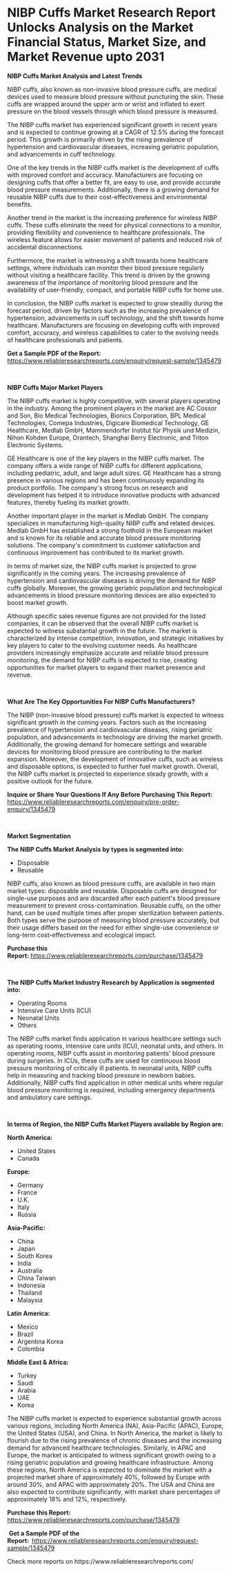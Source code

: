 <p><h1>NIBP Cuffs Market Research Report Unlocks Analysis on the Market Financial Status, Market Size, and Market Revenue upto 2031</h1></p><p><strong>NIBP Cuffs Market Analysis and Latest Trends</strong></p>
<p><p>NIBP cuffs, also known as non-invasive blood pressure cuffs, are medical devices used to measure blood pressure without puncturing the skin. These cuffs are wrapped around the upper arm or wrist and inflated to exert pressure on the blood vessels through which blood pressure is measured.</p><p>The NIBP cuffs market has experienced significant growth in recent years and is expected to continue growing at a CAGR of 12.5% during the forecast period. This growth is primarily driven by the rising prevalence of hypertension and cardiovascular diseases, increasing geriatric population, and advancements in cuff technology.</p><p>One of the key trends in the NIBP cuffs market is the development of cuffs with improved comfort and accuracy. Manufacturers are focusing on designing cuffs that offer a better fit, are easy to use, and provide accurate blood pressure measurements. Additionally, there is a growing demand for reusable NIBP cuffs due to their cost-effectiveness and environmental benefits.</p><p>Another trend in the market is the increasing preference for wireless NIBP cuffs. These cuffs eliminate the need for physical connections to a monitor, providing flexibility and convenience to healthcare professionals. The wireless feature allows for easier movement of patients and reduced risk of accidental disconnections.</p><p>Furthermore, the market is witnessing a shift towards home healthcare settings, where individuals can monitor their blood pressure regularly without visiting a healthcare facility. This trend is driven by the growing awareness of the importance of monitoring blood pressure and the availability of user-friendly, compact, and portable NIBP cuffs for home use.</p><p>In conclusion, the NIBP cuffs market is expected to grow steadily during the forecast period, driven by factors such as the increasing prevalence of hypertension, advancements in cuff technology, and the shift towards home healthcare. Manufacturers are focusing on developing cuffs with improved comfort, accuracy, and wireless capabilities to cater to the evolving needs of healthcare professionals and patients.</p></p>
<p><strong>Get a Sample PDF of the Report:&nbsp;</strong> <a href="https://www.reliableresearchreports.com/enquiry/request-sample/1345479">https://www.reliableresearchreports.com/enquiry/request-sample/1345479</a></p>
<p>&nbsp;</p>
<p><strong>NIBP Cuffs Major Market Players</strong></p>
<p><p>The NIBP cuffs market is highly competitive, with several players operating in the industry. Among the prominent players in the market are AC Cossor and Son, Bio Medical Technologies, Bionics Corporation, BPL Medical Technologies, Comepa Industries, Digicare Biomedical Technology, GE Healthcare, Medlab GmbH, Mammendorfer Institut für Physik und Medizin, Nihon Kohden Europe, Orantech, Shanghai Berry Electronic, and Triton Electronic Systems.</p><p>GE Healthcare is one of the key players in the NIBP cuffs market. The company offers a wide range of NIBP cuffs for different applications, including pediatric, adult, and large adult sizes. GE Healthcare has a strong presence in various regions and has been continuously expanding its product portfolio. The company's strong focus on research and development has helped it to introduce innovative products with advanced features, thereby fueling its market growth.</p><p>Another important player in the market is Medlab GmbH. The company specializes in manufacturing high-quality NIBP cuffs and related devices. Medlab GmbH has established a strong foothold in the European market and is known for its reliable and accurate blood pressure monitoring solutions. The company's commitment to customer satisfaction and continuous improvement has contributed to its market growth.</p><p>In terms of market size, the NIBP cuffs market is projected to grow significantly in the coming years. The increasing prevalence of hypertension and cardiovascular diseases is driving the demand for NIBP cuffs globally. Moreover, the growing geriatric population and technological advancements in blood pressure monitoring devices are also expected to boost market growth.</p><p>Although specific sales revenue figures are not provided for the listed companies, it can be observed that the overall NIBP cuffs market is expected to witness substantial growth in the future. The market is characterized by intense competition, innovation, and strategic initiatives by key players to cater to the evolving customer needs. As healthcare providers increasingly emphasize accurate and reliable blood pressure monitoring, the demand for NIBP cuffs is expected to rise, creating opportunities for market players to expand their market presence and revenue.</p></p>
<p>&nbsp;</p>
<p><strong>What Are The Key Opportunities For NIBP Cuffs Manufacturers?</strong></p>
<p><p>The NIBP (non-invasive blood pressure) cuffs market is expected to witness significant growth in the coming years. Factors such as the increasing prevalence of hypertension and cardiovascular diseases, rising geriatric population, and advancements in technology are driving the market growth. Additionally, the growing demand for homecare settings and wearable devices for monitoring blood pressure are contributing to the market expansion. Moreover, the development of innovative cuffs, such as wireless and disposable options, is expected to further fuel market growth. Overall, the NIBP cuffs market is projected to experience steady growth, with a positive outlook for the future.</p></p>
<p><strong>Inquire or Share Your Questions If Any Before Purchasing This Report:</strong> <a href="https://www.reliableresearchreports.com/enquiry/pre-order-enquiry/1345479">https://www.reliableresearchreports.com/enquiry/pre-order-enquiry/1345479</a></p>
<p>&nbsp;</p>
<p><strong>Market Segmentation</strong></p>
<p><strong>The NIBP Cuffs Market Analysis by types is segmented into:</strong></p>
<p><ul><li>Disposable</li><li>Reusable</li></ul></p>
<p><p>NIBP cuffs, also known as blood pressure cuffs, are available in two main market types: disposable and reusable. Disposable cuffs are designed for single-use purposes and are discarded after each patient's blood pressure measurement to prevent cross-contamination. Reusable cuffs, on the other hand, can be used multiple times after proper sterilization between patients. Both types serve the purpose of measuring blood pressure accurately, but their usage differs based on the need for either single-use convenience or long-term cost-effectiveness and ecological impact.</p></p>
<p><strong>Purchase this Report:&nbsp;</strong><a href="https://www.reliableresearchreports.com/purchase/1345479">https://www.reliableresearchreports.com/purchase/1345479</a></p>
<p>&nbsp;</p>
<p><strong>The NIBP Cuffs Market Industry Research by Application is segmented into:</strong></p>
<p><ul><li>Operating Rooms</li><li>Intensive Care Units (ICU)</li><li>Neonatal Units</li><li>Others</li></ul></p>
<p><p>The NIBP cuffs market finds application in various healthcare settings such as operating rooms, intensive care units (ICU), neonatal units, and others. In operating rooms, NIBP cuffs assist in monitoring patients' blood pressure during surgeries. In ICUs, these cuffs are used for continuous blood pressure monitoring of critically ill patients. In neonatal units, NIBP cuffs help in measuring and tracking blood pressure in newborn babies. Additionally, NIBP cuffs find application in other medical units where regular blood pressure monitoring is required, including emergency departments and ambulatory care settings.</p></p>
<p>&nbsp;</p>
<p><strong>In terms of Region, the NIBP Cuffs Market Players available by Region are:</strong></p>
<p>
    <p> <strong> North America: </strong>
        <ul>
            <li>United States</li>
            <li>Canada</li>
        </ul>
        </p> 
    <p> <strong> Europe: </strong>
        <ul>
            <li>Germany</li>
            <li>France</li>
            <li>U.K.</li>
            <li>Italy</li>
            <li>Russia</li>
        </ul>
        </p> 
    <p> <strong> Asia-Pacific: </strong>
        <ul>
            <li>China</li>
            <li>Japan</li>
            <li>South Korea</li>
            <li>India</li>
            <li>Australia</li>
            <li>China Taiwan</li>
            <li>Indonesia</li>
            <li>Thailand</li>
            <li>Malaysia</li>
        </ul>
        </p> 
    <p> <strong> Latin America: </strong>
        <ul>
            <li>Mexico</li>
            <li>Brazil</li>
            <li>Argentina Korea</li>
            <li>Colombia</li>
        </ul>
        </p> 
    <p> <strong> Middle East & Africa: </strong>
        <ul>
            <li>Turkey</li>
            <li>Saudi</li>
            <li>Arabia</li>
            <li>UAE</li>
            <li>Korea</li>
        </ul>
    </p>
    </p>
<p><p>The NIBP cuffs market is expected to experience substantial growth across various regions, including North America (NA), Asia-Pacific (APAC), Europe, the United States (USA), and China. In North America, the market is likely to flourish due to the rising prevalence of chronic diseases and the increasing demand for advanced healthcare technologies. Similarly, in APAC and Europe, the market is anticipated to witness significant growth owing to a rising geriatric population and growing healthcare infrastructure. Among these regions, North America is expected to dominate the market with a projected market share of approximately 40%, followed by Europe with around 30%, and APAC with approximately 20%. The USA and China are also expected to contribute significantly, with market share percentages of approximately 18% and 12%, respectively.</p></p>
<p><strong>Purchase this Report: </strong><a href="https://www.reliableresearchreports.com/purchase/1345479">https://www.reliableresearchreports.com/purchase/1345479</a></p>
<p>&nbsp;<strong>Get a Sample PDF of the Report:&nbsp;&nbsp;</strong><a href="https://www.reliableresearchreports.com/enquiry/request-sample/1345479">https://www.reliableresearchreports.com/enquiry/request-sample/1345479</a></p>
<p><strong></strong></p>
<p>Check more reports on https://www.reliableresearchreports.com/</p>